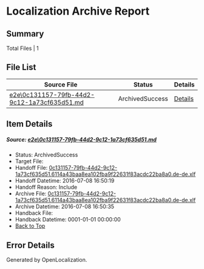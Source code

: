 # <a name='report-top'></a> Localization Archive Report

## Summary
 Total Files | 1

## File List
 Source File | Status | Details 
 ----------- | ------ | ------- 
 [e2e\0c131157-79fb-44d2-9c12-1a73cf635d51.md](https://github.com/OpenLocalizationTestOrg/oltest/blob/25844e0d43f177a88e46c889a13495e54e50f292/e2e/0c131157-79fb-44d2-9c12-1a73cf635d51.md) | ArchivedSuccess | [Details](#53a61f1b1de4ca6dfada61206c3b52d43d0c77ad1)

## Item Details
##### <a name='53a61f1b1de4ca6dfada61206c3b52d43d0c77ad1'></a> Source: [e2e\0c131157-79fb-44d2-9c12-1a73cf635d51.md](https://github.com/OpenLocalizationTestOrg/oltest/blob/25844e0d43f177a88e46c889a13495e54e50f292/e2e/0c131157-79fb-44d2-9c12-1a73cf635d51.md)
* Status: ArchivedSuccess
* Target File: 
* Handoff File: [0c131157-79fb-44d2-9c12-1a73cf635d51.6114a43baa8ea102fba9f22631f83acdc22ba8a0.de-de.xlf](https://github.com/OpenLocalizationTestOrg/olhandoff-e2e/blob/8d31c9ddd29a84a7eb08ba7775bc5bf492e0749b/ol-handoff/OpenLocalizationTestOrg/oltest-dede-fly/ci/ht/0c131157-79fb-44d2-9c12-1a73cf635d51.6114a43baa8ea102fba9f22631f83acdc22ba8a0.de-de.xlf)
* Handoff Datetime: 2016-07-08 16:50:19
* Handoff Reason: Include
* Archive File: [0c131157-79fb-44d2-9c12-1a73cf635d51.6114a43baa8ea102fba9f22631f83acdc22ba8a0.de-de.xlf](https://github.com/OpenLocalizationTestOrg/olhandoff-e2e/blob/ed4640d13a5d486f7ad098dba0668076390a23d7/ol-archive/OpenLocalizationTestOrg/oltest-dede-fly/ci/ht/0c131157-79fb-44d2-9c12-1a73cf635d51.6114a43baa8ea102fba9f22631f83acdc22ba8a0.de-de.xlf)
* Archive Datetime: 2016-07-08 16:50:35
* Handback File: 
* Handback Datetime: 0001-01-01 00:00:00
* [Back to Top](#report-top)


## Error Details

Generated by OpenLocalization.
